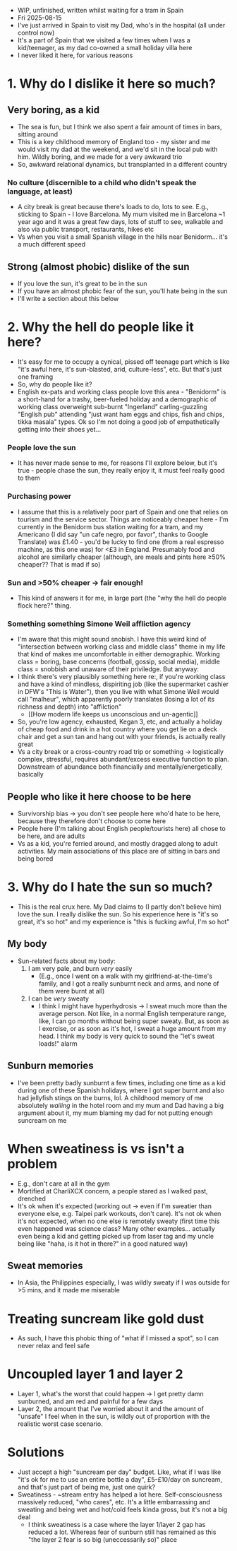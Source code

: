 - WIP, unfinished, written whilst waiting for a tram in Spain
- Fri 2025-08-15 
- I've just arrived in Spain to visit my Dad, who's in the hospital (all under control now)
- It's a part of Spain that we visited a few times when I was a kid/teenager, as my dad co-owned a small holiday villa here
- I never liked it here, for various reasons
# 1. Why do I dislike it here so much?
## Very boring, as a kid 
- The sea is fun, but I think we also spent a fair amount of times in bars, sitting around
- This is a key childhood memory of England too - my sister and me would visit my dad at the weekend, and we'd sit in the local pub with him. Wildly boring, and we made for a very awkward trio
- So, awkward relational dynamics, but transplanted in a different country
### No culture (discernible to a child who didn't speak the language, at least)
- A city break is great because there's loads to do, lots to see. E.g., sticking to Spain - I love Barcelona. My mum visited me in Barcelona ~1 year ago and it was a great few days, lots of stuff to see, walkable and also via public transport, restaurants, hikes etc
- Vs when you visit a small Spanish village in the hills near Benidorm... it's a much different speed
## Strong (almost phobic) dislike of the sun
- If you love the sun, it's great to be in the sun
- If you have an almost phobic fear of the sun, you'll hate being in the sun
- I'll write a section about this below
# 2. Why the hell do people like it here?
- It's easy for me to occupy a cynical, pissed off teenage part which is like "it's awful here, it's sun-blasted, arid, culture-less", etc. But that's just one framing
- So, why do people like it? 
- English ex-pats and working class people love this area - "Benidorm" is a short-hand for a trashy, beer-fueled holiday and a demographic of working class overweight sub-burnt "Ingerland" carling-guzzling "English pub" attending "just want ham eggs and chips, fish and chips, tikka masala" types. Ok so I'm not doing a good job of empathetically getting into their shoes yet...
### People love the sun
- It has never made sense to me, for reasons I'll explore below, but it's true - people chase the sun, they really enjoy it, it must feel really good to them 
### Purchasing power
- I assume that this is a relatively poor part of Spain and one that relies on tourism and the service sector. Things are noticeably cheaper here - I'm currently in the Benidorm bus station waiting for a tram, and my Americano (I did say "un cafe negro, por favor", thanks to Google Translate) was £1.40 - you'd be lucky to find one (from a real espresso machine, as this one was) for <£3 in England. Presumably food and alcohol are similarly cheaper (although, are meals and pints here ≥50% cheaper?? That is mad if so)
### Sun and >50% cheaper → fair enough!
- This kind of answers it for me, in large part (the "why the hell do people flock here?" thing.
### Something something Simone Weil affliction agency 
- I'm aware that this might sound snobish. I have this weird kind of "intersection between working class and middle class" theme in my life that kind of makes me uncomfortable in either demographic. Working class = boring, base concerns (football, gossip, social media), middle class = snobbish and unaware of their priviledge. But anyway:
- I think there's very plausibly something here re:, if you're working class and have a kind of mindless, dispiriting job (like the supermarket cashier in DFW's "This is Water"), then you live with what Simone Weil would call "malheur", which apparently poorly translates (losing a lot of its richness and depth) into "affilction"
	- [[How modern life keeps us unconscious and un-agentic]]
- So, you're low agency, exhausted, Kegan 3, etc, and actually a holiday of cheap food and drink in a hot country where you get lie on a deck chair and get a sun tan and hang out with your friends, is actually really great
- Vs a city break or a cross-country road trip or something → logistically complex, stressful, requires abundant/excess executive function to plan. Downstream of abundance both financially and mentally/energetically, basically
## People who like it here choose to be here
- Survivorship bias → you don't see people here who'd hate to be here, because they therefore don't choose to come here
- People here (I'm talking about English people/tourists here) all chose to be here, and are adults
- Vs as a kid, you're ferried around, and mostly dragged along to adult activities. My main associations of this place are of sitting in bars and being bored
# 3. Why do I hate the sun so much?
- This is the real crux here. My Dad claims to (I partly don't believe him) love the sun. I really dislike the sun. So his experience here is "it's so great, it's so hot" and my experience is "this is fucking awful, I'm so hot"
## My body
- Sun-related facts about my body:
	1. I am very pale, and burn *very* easily
		- (E.g., once I went on a walk with my girlfriend-at-the-time's family, and I got a really sunburnt neck and arms, and none of them were burnt at all)
	2. I can be *very* sweaty
		- I think I might have hyperhydrosis → I sweat much more than the average person. Not like, in a normal English temperature range, like, I can go months without being super sweaty. But, as soon as I exercise, or as soon as it's hot, I sweat a huge amount from my head. I think my body is very quick to sound the "let's sweat loads!" alarm
## Sunburn memories
- I've been pretty badly sunburnt a few times, including one time as a kid during one of these Spanish holidays, where I got super burnt and also had jellyfish stings on the burns, lol. A childhood memory of me absolutely *wailing* in the hotel room and my mum and Dad having a big argument about it, my mum blaming my dad for not putting enough suncream on me
# When sweatiness is vs isn't a problem 
- E.g., don't care at all in the gym
- Mortified at CharliXCX concern, a people stared as I walked past, drenched
- It's ok when it's expected (working out → even if I'm sweatier than everyone else, e.g. Taipei park workouts, don't care). It's not ok when it's not expected, when no one else is remotely sweaty (first time this even happened was science class? Many other examples... actually even being a kid and getting picked up from laser tag and my uncle being like "haha, is it hot in there?" in a good natured way)
## Sweat memories
- In Asia, the Philippines especially, I was wildly sweaty if I was outside for >5 mins, and it made me miserable
# Treating suncream like gold dust
- As such, I have this phobic thing of "what if I missed a spot", so I can never relax and feel safe
# Uncoupled layer 1 and layer 2
- Layer 1, what's the worst that could happen → I get pretty damn sunburned, and am red and painful for a few days
- Layer 2, the amount that I've worried about it and the amount of "unsafe" I feel when in the sun, is wildly out of proportion with the realistic worst case scenario.

# Solutions
- Just accept a high "suncream per day" budget. Like, what if I was like "it's ok for me to use an entire bottle a day", £5-£10/day on suncream, and that's just part of being me, just one quirk?
- Sweatiness - ~stream entry has helped a lot here. Self-consciousness massively reduced, "who cares", etc. It's a little embarrassing and sweating and being wet and hot/cold feels kinda gross, but it's not a big deal
	- I think sweatiness is a case where the layer 1/layer 2 gap has reduced a lot. Whereas fear of sunburn still has remained as this "the layer 2 fear is so big (uneccessarily so)" place